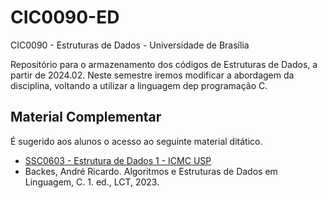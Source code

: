 # CIC0090-ED
CIC0090 - Estruturas de Dados - Universidade de Brasília

Repositório para o armazenamento dos códigos de Estruturas de Dados, a partir de 2024.02. Neste semestre iremos modificar a abordagem da disciplina, voltando a utilizar a linguagem dep programação C. 

## Material Complementar

É sugerido aos alunos o acesso ao seguinte material ditático.

* [SSC0603 - Estrutura de Dados 1 - ICMC USP ](http://wiki.icmc.usp.br/index.php/SSC0603_Material_Aulas_2023(fosorio))
* Backes, André Ricardo. Algoritmos e Estruturas de Dados em Linguagem, C. 1. ed., LCT, 2023. 
